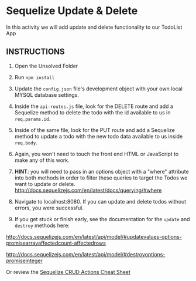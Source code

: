 # Sequelize Update & Delete

In this activity we will add update and delete functionality to our TodoList App

## INSTRUCTIONS

1. Open the Unsolved Folder

2. Run `npm install`

3. Update the `config.json` file's development object with your own local MYSQL database settings.

4. Inside the `api-routes.js` file, look for the DELETE route and add a Sequelize method to delete the todo with the id available to us in `req.params.id`.

5. Inside of the same file, look for the PUT route and add a Sequelize method to update a todo with the new todo data available to us inside `req.body`.

6. Again, you won't need to touch the front end HTML or JavaScript to make any of this work.

7. **HINT**: you will need to pass in an options object with a "where" attribute into both methods in order to filter these queries to target the Todos we want to update or delete.
<http://docs.sequelizejs.com/en/latest/docs/querying/#where>

8. Navigate to localhost:8080. If you can update and delete todos without errors, you were successful.

9. If you get stuck or finish early, see the documentation for the `update` and `destroy` methods here:

<http://docs.sequelizejs.com/en/latest/api/model/#updatevalues-options-promisearrayaffectedcount-affectedrows>

<http://docs.sequelizejs.com/en/latest/api/model/#destroyoptions-promiseinteger>

Or review the [Sequelize CRUD Actions Cheat Sheet](../Supplemental/SequelizeCRUDActionsCheatSheet.pdf)
